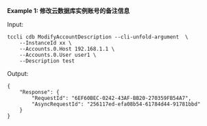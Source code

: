 **Example 1: 修改云数据库实例账号的备注信息**



Input: 

```
tccli cdb ModifyAccountDescription --cli-unfold-argument  \
    --InstanceId xx \
    --Accounts.0.Host 192.168.1.1 \
    --Accounts.0.User user1 \
    --Description test
```

Output: 
```
{
    "Response": {
        "RequestId": "6EF60BEC-0242-43AF-BB20-270359FB54A7",
        "AsyncRequestId": "256117ed-efa08b54-61784d44-91781bbd"
    }
}
```

